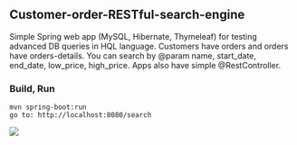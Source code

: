 ## Customer-order-RESTful-search-engine
Simple Spring web app (MySQL, Hibernate, Thymeleaf) for testing advanced DB queries in HQL language.
Customers have orders and orders have orders-details.
You can search by @param name, start_date, end_date, low_price, high_price.
Apps also have simple @RestController.

### Build, Run
```
mvn spring-boot:run
go to: http://localhost:8080/search
```

<img src="http://i.imgur.com/AWaEr0F.png">

